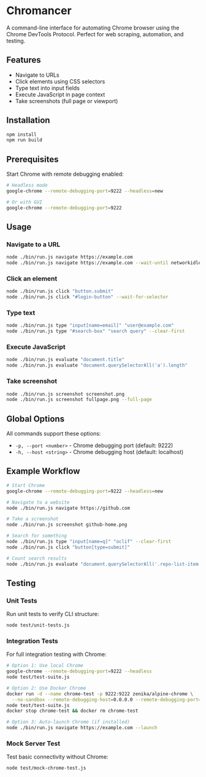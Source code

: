 # Chromancer

A command-line interface for automating Chrome browser using the Chrome DevTools Protocol. Perfect for web scraping, automation, and testing.

## Features

- Navigate to URLs
- Click elements using CSS selectors
- Type text into input fields
- Execute JavaScript in page context
- Take screenshots (full page or viewport)

## Installation

```bash
npm install
npm run build
```

## Prerequisites

Start Chrome with remote debugging enabled:

```bash
# Headless mode
google-chrome --remote-debugging-port=9222 --headless=new

# Or with GUI
google-chrome --remote-debugging-port=9222
```

## Usage

### Navigate to a URL

```bash
node ./bin/run.js navigate https://example.com
node ./bin/run.js navigate https://example.com --wait-until networkidle0
```

### Click an element

```bash
node ./bin/run.js click "button.submit"
node ./bin/run.js click "#login-button" --wait-for-selector
```

### Type text

```bash
node ./bin/run.js type "input[name=email]" "user@example.com"
node ./bin/run.js type "#search-box" "search query" --clear-first
```

### Execute JavaScript

```bash
node ./bin/run.js evaluate "document.title"
node ./bin/run.js evaluate "document.querySelectorAll('a').length"
```

### Take screenshot

```bash
node ./bin/run.js screenshot screenshot.png
node ./bin/run.js screenshot fullpage.png --full-page
```

## Global Options

All commands support these options:

- `-p, --port <number>` - Chrome debugging port (default: 9222)
- `-h, --host <string>` - Chrome debugging host (default: localhost)

## Example Workflow

```bash
# Start Chrome
google-chrome --remote-debugging-port=9222 --headless=new

# Navigate to a website
node ./bin/run.js navigate https://github.com

# Take a screenshot
node ./bin/run.js screenshot github-home.png

# Search for something
node ./bin/run.js type "input[name=q]" "oclif" --clear-first
node ./bin/run.js click "button[type=submit]"

# Count search results
node ./bin/run.js evaluate "document.querySelectorAll('.repo-list-item').length"
```

## Testing

### Unit Tests

Run unit tests to verify CLI structure:

```bash
node test/unit-tests.js
```

### Integration Tests

For full integration testing with Chrome:

```bash
# Option 1: Use local Chrome
google-chrome --remote-debugging-port=9222 --headless
node test/test-suite.js

# Option 2: Use Docker Chrome
docker run -d --name chrome-test -p 9222:9222 zenika/alpine-chrome \
  --no-sandbox --remote-debugging-host=0.0.0.0 --remote-debugging-port=9222
node test/test-suite.js
docker stop chrome-test && docker rm chrome-test

# Option 3: Auto-launch Chrome (if installed)
node ./bin/run.js navigate https://example.com --launch
```

### Mock Server Test

Test basic connectivity without Chrome:

```bash
node test/mock-chrome-test.js
```